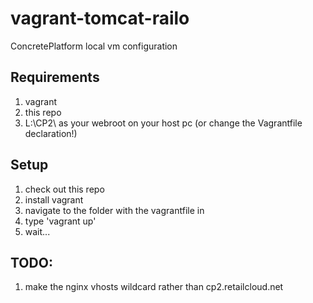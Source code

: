 vagrant-tomcat-railo
====================

ConcretePlatform local vm configuration


Requirements
--

1. vagrant
2. this repo
3. L:\CP2\ as your webroot on your host pc (or change the Vagrantfile declaration!)
 
Setup
--

1. check out this repo
2. install vagrant
3. navigate to the folder with the vagrantfile in
4. type 'vagrant up'
5. wait...


TODO:
--
1. make the nginx vhosts wildcard rather than cp2.retailcloud.net

